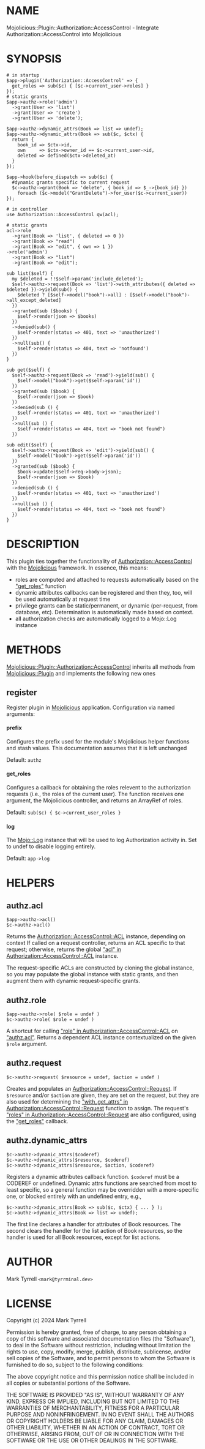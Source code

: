 # NAME

Mojolicious::Plugin::Authorization::AccessControl - Integrate Authorization::AccessControl into Mojolicious

# SYNOPSIS

    # in startup
    $app->plugin('Authorization::AccessControl' => {  
      get_roles => sub($c) { [$c->current_user->roles] }
    });
    # static grants
    $app->authz->role('admin')
      ->grant(User => 'list')
      ->grant(User => 'create')
      ->grant(User => 'delete');
    
    $app->authz->dynamic_attrs(Book => list => undef);
    $app->authz->dynamic_attrs(Book => sub($c, $ctx) {
      return {
        book_id => $ctx->id,
        own     => $ctx->owner_id == $c->current_user->id,
        deleted => defined($ctx->deleted_at)
      }
    });

    $app->hook(before_dispatch => sub($c) {
      #dynamic grants specific to current request
      $c->authz->grant(Book => 'delete', { book_id => $_->{book_id} })
        foreach ($c->model("GrantDelete")->for_user($c->current_user))
    });

    # in controller
    use Authorization::AccessControl qw(acl);

    # static grants
    acl->role
      ->grant(Book => 'list', { deleted => 0 })
      ->grant(Book => "read")
      ->grant(Book => "edit", { own => 1 })
    ->role('admin')
      ->grant(Book => "list")
      ->grant(Book => "edit");

    sub list($self) {
      my $deleted = !!$self->param('include_deleted');
      $self->authz->request(Book => 'list')->with_attributes({ deleted => $deleted })->yield(sub() { 
        $deleted ? [$self->model("book")->all] : [$self->model("book")->all_except_deleted]
      })
      ->granted(sub ($books) {
        $self->render(json => $books)
      })
      ->denied(sub() {
        $self->render(status => 401, text => 'unauthorized')
      })
      ->null(sub() {
        $self->render(status => 404, text => 'notfound')
      })
    }

    sub get($self) {
      $self->authz->request(Book => 'read')->yield(sub() { 
        $self->model("book")->get($self->param('id')) 
      })
      ->granted(sub ($book) {
        $self->render(json => $book)
      })
      ->denied(sub () {
        $self->render(status => 401, text => 'unauthorized')
      })
      ->null(sub () {
        $self->render(status => 404, text => "book not found")
      })

    sub edit($self) {
      $self->authz->request(Book => 'edit')->yield(sub() { 
        $self->model("book")->get($self->param('id')) 
      })
      ->granted(sub ($book) {
        $book->update($self->req->body->json);
        $self->render(json => $book)
      })
      ->denied(sub () {
        $self->render(status => 401, text => 'unauthorized')
      })
      ->null(sub () {
        $self->render(status => 404, text => "book not found")
      })
    }

# DESCRIPTION

This plugin ties together the functionality of [Authorization::AccessControl](https://metacpan.org/pod/Authorization%3A%3AAccessControl)
with the [Mojolicious](https://metacpan.org/pod/Mojolicious) framework. In essence, this means:

- roles are computed and attached to requests automatically based on the ["get\_roles"](#get_roles) function
- dynamic attributes callbacks can be registered and then they, too, will be used automatically at request time
- privilege grants can be static/permanent, or dynamic (per-request, from database, etc). Determination is automatically made based on context.
- all authorization checks are automatically logged to a Mojo::Log instance

# METHODS

[Mojolicious::Plugin::Authorization::AccessControl](https://metacpan.org/pod/Mojolicious%3A%3APlugin%3A%3AAuthorization%3A%3AAccessControl) inherits all methods from 
[Mojolicious::Plugin](https://metacpan.org/pod/Mojolicious%3A%3APlugin) and implements the following new ones

## register

Register plugin in [Mojolicious](https://metacpan.org/pod/Mojolicious) application. Configuration via named arguments:

#### prefix

Configures the prefix used for the module's Mojolicious helper functions and 
stash values. This documentation assumes that it is left unchanged

Default: `authz`

#### get\_roles

Configures a callback for obtaining the roles relevent to the authorization
requests (i.e., the roles of the current user). The function receives one 
argument, the Mojolicious controller, and returns an ArrayRef of roles.

Default: `sub($c) { $c->current_user_roles }`

#### log

The [Mojo::Log](https://metacpan.org/pod/Mojo%3A%3ALog) instance that will be used to log Authorization activity in.
Set to undef to disable logging entirely.

Default: `app->log`

# HELPERS

## authz.acl

    $app->authz->acl()
    $c->authz->acl()

Returns the [Authorization::AccessControl::ACL](https://metacpan.org/pod/Authorization%3A%3AAccessControl%3A%3AACL) instance, depending on context
If called on a request controller, returns an ACL specific to that request;
otherwise, returns the global ["acl" in Authorization::AccessControl::ACL](https://metacpan.org/pod/Authorization%3A%3AAccessControl%3A%3AACL#acl) instance.

The request-specific ACLs are constructed by cloning the global instance,
so you may populate the global instance with static grants, and then augment
them with dynamic request-specific grants.

## authz.role

    $app->authz->role( $role = undef )
    $c->authz->role( $role = undef )

A shortcut for calling ["role" in Authorization::AccessControl::ACL](https://metacpan.org/pod/Authorization%3A%3AAccessControl%3A%3AACL#role) on 
["authz.acl"](#authz-acl). Returns a dependent ACL instance contextualized on the given
`$role` argument.

## authz.request

    $c->authz->request( $resource = undef, $action = undef )

Creates and populates an [Authorization::AccessControl::Request](https://metacpan.org/pod/Authorization%3A%3AAccessControl%3A%3ARequest). If 
`$resource` and/or `$action` are given, they are set on the request, but they
are also used for determining the 
["with\_get\_attrs" in Authorization::AccessControl::Request](https://metacpan.org/pod/Authorization%3A%3AAccessControl%3A%3ARequest#with_get_attrs) function to assign.
The request's ["roles" in Authorization::AccessControl::Request](https://metacpan.org/pod/Authorization%3A%3AAccessControl%3A%3ARequest#roles) are also configured,
using the ["get\_roles"](#get_roles) callback.

## authz.dynamic\_attrs

    $c->authz->dynamic_attrs($coderef)
    $c->authz->dynamic_attrs($resource, $coderef)
    $c->authz->dynamic_attrs($resource, $action, $coderef)

Registers a dynamic attributes callback function. `$coderef` must be a CODEREF
or undefined. Dynamic attrs functions are searched from most to least specific,
so a general function may be overridden with a more-specific one, or blocked
entirely with an undefined entry, e.g.,

    $c->authz->dynamic_attrs(Book => sub($c, $ctx) { ... } );
    $c->authz->dynamic_attrs(Book => list => undef);

The first line declares a handler for attributes of Book resources. The second
clears the handler for the list action of Book resources, so the handler is used
for all Book resources, except for list actions.

# AUTHOR

Mark Tyrrell `<mark@tyrrminal.dev>`

# LICENSE

Copyright (c) 2024 Mark Tyrrell

Permission is hereby granted, free of charge, to any person obtaining a copy
of this software and associated documentation files (the "Software"), to deal
in the Software without restriction, including without limitation the rights
to use, copy, modify, merge, publish, distribute, sublicense, and/or sell
copies of the Software, and to permit persons to whom the Software is
furnished to do so, subject to the following conditions:

The above copyright notice and this permission notice shall be included in all
copies or substantial portions of the Software.

THE SOFTWARE IS PROVIDED "AS IS", WITHOUT WARRANTY OF ANY KIND, EXPRESS OR
IMPLIED, INCLUDING BUT NOT LIMITED TO THE WARRANTIES OF MERCHANTABILITY,
FITNESS FOR A PARTICULAR PURPOSE AND NONINFRINGEMENT. IN NO EVENT SHALL THE
AUTHORS OR COPYRIGHT HOLDERS BE LIABLE FOR ANY CLAIM, DAMAGES OR OTHER
LIABILITY, WHETHER IN AN ACTION OF CONTRACT, TORT OR OTHERWISE, ARISING FROM,
OUT OF OR IN CONNECTION WITH THE SOFTWARE OR THE USE OR OTHER DEALINGS IN THE
SOFTWARE.
